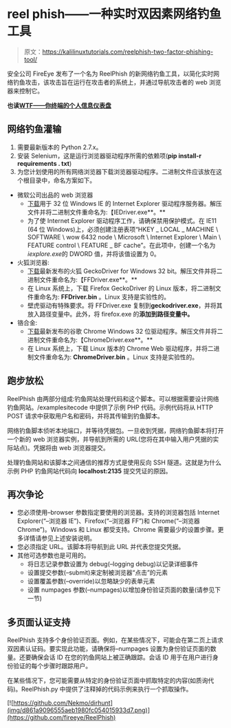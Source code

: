 # reel phish——一种实时双因素网络钓鱼工具

> 原文：<https://kalilinuxtutorials.com/reelphish-two-factor-phishing-tool/>

安全公司 FireEye 发布了一个名为 ReelPhish 的新网络钓鱼工具，以简化实时网络钓鱼攻击，该攻击旨在运行在攻击者的系统上，并通过导航攻击者的 web 浏览器来控制它。

**也读[WTF——你终端的个人信息仪表盘](https://kalilinuxtutorials.com/wtf-personal-information-dashboard/)**

## **网络钓鱼灌输**

1.  需要最新版本的 Python 2.7.x。
2.  安装 Selenium，这是运行浏览器驱动程序所需的依赖项(**pip install-r requirements . txt**)
3.  为您计划使用的所有网络浏览器下载浏览器驱动程序。二进制文件应该放在这个根目录中，命名方案如下。

*   微软公司出品的 web 浏览器
    *   [下载](http://www.seleniumhq.org/download/)用于 32 位 Windows IE 的 Internet Explorer 驱动程序服务器。解压文件并将二进制文件重命名为:【IEDriver.exe**。**
    *   为了使 Internet Explorer 驱动程序工作，请确保禁用保护模式。在 IE11 (64 位 Windows)上，必须创建注册表项“HKEY _ LOCAL _ MACHINE \ SOFTWARE \ wow 6432 node \ Microsoft \ Internet Explorer \ Main \ FEATURE control \ FEATURE _ BF cache”。在此项中，创建一个名为*iexplore.exe*的 DWORD 值，并将该值设置为 0。
*   火狐浏览器:
    *   [下载](http://www.github.com/mozilla/geckodriver/releases/)最新发布的火狐 GeckoDriver for Windows 32 bit。解压文件并将二进制文件重命名为:【FFDriver.exe**。**
    *   在 Linux 系统上，下载 Firefox GeckoDriver 的 Linux 版本，将二进制文件重命名为: **FFDriver.bin** 。Linux 支持是实验性的。
    *   壁虎驱动有特殊要求。将 FFDriver.exe 复制到**geckodriver.exe**，并将其放入路径变量中。此外，将 firefox.exe 的**添加到路径变量中。**
*   铬合金:
    *   [下载](https://chromedriver.storage.googleapis.com/index.html?path=2.35/)最新发布的谷歌 Chrome Windows 32 位驱动程序。解压文件并将二进制文件重命名为:【ChromeDriver.exe**。**
    *   在 Linux 系统上，下载 Linux 版本的 Chrome Web 驱动程序，并将二进制文件重命名为: **ChromeDriver.bin** 。Linux 支持是实验性的。

## **跑步放松**

ReelPhish 由两部分组成:钓鱼网站处理代码和这个脚本。可以根据需要设计网络钓鱼网站。/examplesitecode 中提供了示例 PHP 代码。示例代码将从 HTTP POST 请求中获取用户名和密码，并将其传输到钓鱼脚本。

网络钓鱼脚本侦听本地端口，并等待凭据包。一旦收到凭据，网络钓鱼脚本将打开一个新的 web 浏览器实例，并导航到所需的 URL(您将在其中输入用户凭据的实际站点)。凭据将由 web 浏览器提交。

处理钓鱼网站和该脚本之间通信的推荐方式是使用反向 SSH 隧道。这就是为什么示例 PHP 钓鱼网站代码向 **localhost:2135** 提交凭证的原因。

## **再次争论**

*   您必须使用–browser 参数指定要使用的浏览器。支持的浏览器包括 Internet Explorer(“–浏览器 IE”)、Firefox(“–浏览器 FF”)和 Chrome(“–浏览器 Chrome”)。Windows 和 Linux 都受支持。Chrome 需要最少的设置步骤。更多详情请参见上述安装说明。
*   您必须指定 URL。该脚本将导航到此 URL 并代表您提交凭据。
*   其他可选参数也是可用的。
    *   将日志记录参数设置为 debug(–logging debug)以记录详细事件
    *   设置提交参数(–submit)来定制被浏览器“点击”的元素
    *   设置覆盖参数(–override)以忽略缺少的表单元素
    *   设置 numpages 参数(–numpages)以增加身份验证页面的数量(请参见下一节)

## **多页面认证支持**

ReelPhish 支持多个身份验证页面。例如，在某些情况下，可能会在第二页上请求双因素认证码。要实现此功能，请确保将–numpages 设置为身份验证页面的数量。还要确保会话 ID 在您的钓鱼网站上被正确跟踪。会话 ID 用于在用户进行身份验证的每个步骤时跟踪用户。

在某些情况下，您可能需要从特定的身份验证页面中抓取特定的内容(如质询代码)。ReelPhish.py 中提供了注释掉的代码示例来执行一个抓取操作。

[![https://github.com/Nekmo/dirhunt](img/d861a9096555aeb1980fc054015933d7.png)](https://github.com/fireeye/ReelPhish)